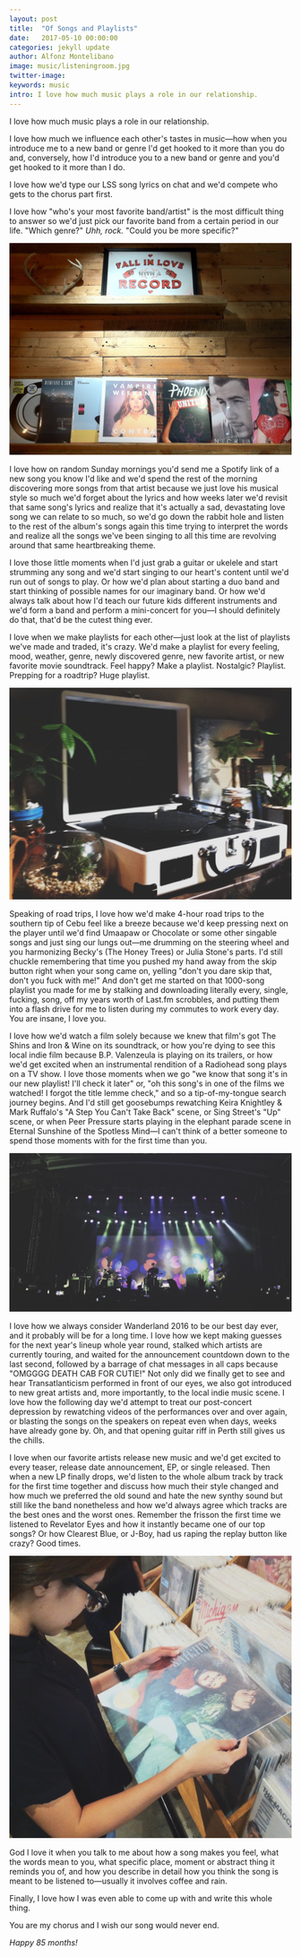 ```yaml
---
layout: post
title:  "Of Songs and Playlists"
date:   2017-05-10 00:00:00
categories: jekyll update
author: Alfonz Montelibano
image: music/listeningroom.jpg
twitter-image:
keywords: music
intro: I love how much music plays a role in our relationship.
---
```


I love how much music plays a role in our relationship.

I love how much we influence each other's tastes in music—how when you introduce me to a new band or genre I'd get hooked to it more than you do and, conversely, how I'd introduce you to a new band or genre and you'd get hooked to it more than I do.

I love how we'd type our LSS song lyrics on chat and we'd compete who gets to the chorus part first.

I love how "who's your most favorite band/artist" is the most difficult thing to answer so we'd just pick our favorite band from a certain period in our life. "Which genre?" _Uhh, rock._ "Could you be more specific?"

_![](/images/music/record.jpg)_

I love how on random Sunday mornings you'd send me a Spotify link of a new song you know I'd like and we'd spend the rest of the morning discovering more songs from that artist because we just love his musical style so much we'd forget about the lyrics and how weeks later we'd revisit that same song's lyrics and realize that it's actually a sad, devastating love song we can relate to so much, so we'd go down the rabbit hole and listen to the rest of the album's songs again this time trying to interpret the words and realize all the songs we've been singing to all this time are revolving around that same heartbreaking theme.

I love those little moments when I'd just grab a guitar or ukelele and start strumming any song and we'd start singing to our heart's content until we'd run out of songs to play. Or how we'd plan about starting a duo band and start thinking of possible names for our imaginary band. Or how we'd always talk about how I'd teach our future kids different instruments and we'd form a band and perform a mini-concert for you—I should definitely do that, that'd be the cutest thing ever.

I love when we make playlists for each other—just look at the list of playlists we've made and traded, it's crazy. We'd make a playlist for every feeling, mood, weather, genre, newly discovered genre, new favorite artist, or new favorite movie soundtrack. Feel happy? Make a playlist. Nostalgic? Playlist. Prepping for a roadtrip? Huge playlist.

__![](/images/music/turntable.jpg)__

Speaking of road trips, I love how we'd make 4-hour road trips to the southern tip of Cebu feel like a breeze because we'd keep pressing next on the player until we'd find Umaapaw or Chocolate or some other singable songs and just sing our lungs out—me drumming on the steering wheel and you harmonizing Becky's (The Honey Trees) or Julia Stone's parts. I'd still chuckle remembering that time you pushed my hand away from the skip button right when your song came on, yelling "don't you dare skip that, don't you fuck with me!" And don't get me started on that 1000-song playlist you made for me by stalking and downloading literally every, single, fucking, song, off my years worth of Last.fm scrobbles, and putting them into a flash drive for me to listen during my commutes to work every day. You are insane, I love you.

I love how we'd watch a film solely because we knew that film's got The Shins and Iron & Wine on its soundtrack, or how you're dying to see this local indie film because B.P. Valenzeula is playing on its trailers, or how we'd get excited when an instrumental rendition of a Radiohead song plays on a TV show. I love those moments when we go "we know that song it's in our new playlist! I'll check it later" or, "oh this song's in one of the films we watched! I forgot the title lemme check," and so a tip-of-my-tongue search journey begins. And I'd still get goosebumps rewatching Keira Knightley & Mark Ruffalo's "A Step You Can't Take Back" scene, or Sing Street's "Up" scene, or when Peer Pressure starts playing in the elephant parade scene in Eternal Sunshine of the Spotless Mind—I can't think of a better someone to spend those moments with for the first time than you.

_![](/images/music/dcfc.jpg)_

I love how we always consider Wanderland 2016 to be our best day ever, and it probably will be for a long time. I love how we kept making guesses for the next year's lineup whole year round, stalked which artists are currently touring, and waited for the announcement countdown down to the last second, followed by a barrage of chat messages in all caps because "OMGGGG DEATH CAB FOR CUTIE!" Not only did we finally get to see and hear Transatlanticism performed in front of our eyes, we also got introduced to new great artists and, more importantly, to the local indie music scene. I love how the following day we'd attempt to treat our post-concert depression by rewatching videos of the performances over and over again, or blasting the songs on the speakers on repeat even when days, weeks have already gone by. Oh, and that opening guitar riff in Perth still gives us the chills.

I love when our favorite artists release new music and we'd get excited to every teaser, release date announcement, EP, or single released. Then when a new LP finally drops, we'd listen to the whole album track by track for the first time together and discuss how much their style changed and how much we preferred the old sound and hate the new synthy sound but still like the band nonetheless and how we'd always agree which tracks are the best ones and the worst ones. Remember the frisson the first time we listened to Revelator Eyes and how it instantly became one of our top songs? Or how Clearest Blue, or J-Boy, had us raping the replay button like crazy? Good times.

__![](/images/music/nix.jpg)__

God I love it when you talk to me about how a song makes you feel, what the words mean to you, what specific place, moment or abstract thing it reminds you of, and how you describe in detail how you think the song is meant to be listened to—usually it involves coffee and rain.

Finally, I love how I was even able to come up with and write this whole thing.

You are my chorus and I wish our song would never end.

_Happy 85 months!_